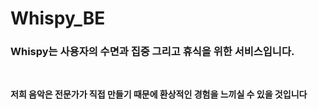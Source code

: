 # Whispy_BE

### Whispy는 사용자의 수면과 집중 그리고 휴식을 위한 서비스입니다.
<br>

**저희 음악은 전문가가 직접 만들기 때문에 환상적인 경험을 느끼실 수 있을 것입니다**
